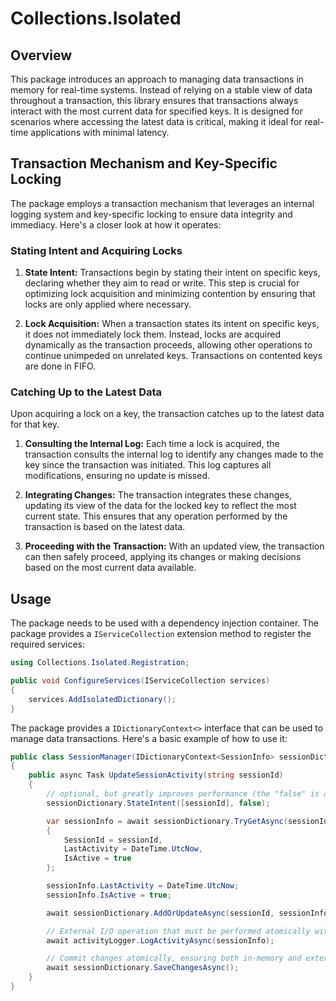 # Collections.Isolated

## Overview
This package introduces an approach to managing data transactions in memory for real-time systems. Instead of relying on a stable view of data throughout a transaction, this library ensures that transactions always interact with the most current data for specified keys. It is designed for scenarios where accessing the latest data is critical, making it ideal for real-time applications with minimal latency.

## Transaction Mechanism and Key-Specific Locking
The package employs a transaction mechanism that leverages an internal logging system and key-specific locking to ensure data integrity and immediacy. Here's a closer look at how it operates:

### Stating Intent and Acquiring Locks
1. **State Intent:** Transactions begin by stating their intent on specific keys, declaring whether they aim to read or write. This step is crucial for optimizing lock acquisition and minimizing contention by ensuring that locks are only applied where necessary.
   
2. **Lock Acquisition:** When a transaction states its intent on specific keys, it does not immediately lock them. Instead, locks are acquired dynamically as the transaction proceeds, allowing other operations to continue unimpeded on unrelated keys. Transactions on contented keys are done in FIFO.

### Catching Up to the Latest Data
Upon acquiring a lock on a key, the transaction catches up to the latest data for that key.

1. **Consulting the Internal Log:** Each time a lock is acquired, the transaction consults the internal log to identify any changes made to the key since the transaction was initiated. This log captures all modifications, ensuring no update is missed.

2. **Integrating Changes:** The transaction integrates these changes, updating its view of the data for the locked key to reflect the most current state. This ensures that any operation performed by the transaction is based on the latest data.

3. **Proceeding with the Transaction:** With an updated view, the transaction can then safely proceed, applying its changes or making decisions based on the most current data available.

## Usage
The package needs to be used with a dependency injection container. The package provides a `IServiceCollection` extension method to register the required services:

```csharp
using Collections.Isolated.Registration;

public void ConfigureServices(IServiceCollection services)
{
	services.AddIsolatedDictionary();
}
```

The package provides a `IDictionaryContext<>` interface that can be used to manage data transactions. Here's a basic example of how to use it:

```csharp
public class SessionManager(IDictionaryContext<SessionInfo> sessionDictionary, ISessionActivityLogger activityLogger)
{
    public async Task UpdateSessionActivity(string sessionId)
    {
        // optional, but greatly improves performance (the "false" is a readonly intent)
        sessionDictionary.StateIntent([sessionId], false);

        var sessionInfo = await sessionDictionary.TryGetAsync(sessionId) ?? new SessionInfo
        {
            SessionId = sessionId,
            LastActivity = DateTime.UtcNow,
            IsActive = true
        };

        sessionInfo.LastActivity = DateTime.UtcNow;
        sessionInfo.IsActive = true;

        await sessionDictionary.AddOrUpdateAsync(sessionId, sessionInfo);

        // External I/O operation that must be performed atomically with the session update
        await activityLogger.LogActivityAsync(sessionInfo);

        // Commit changes atomically, ensuring both in-memory and external operations are successful
        await sessionDictionary.SaveChangesAsync();
    }
}
```